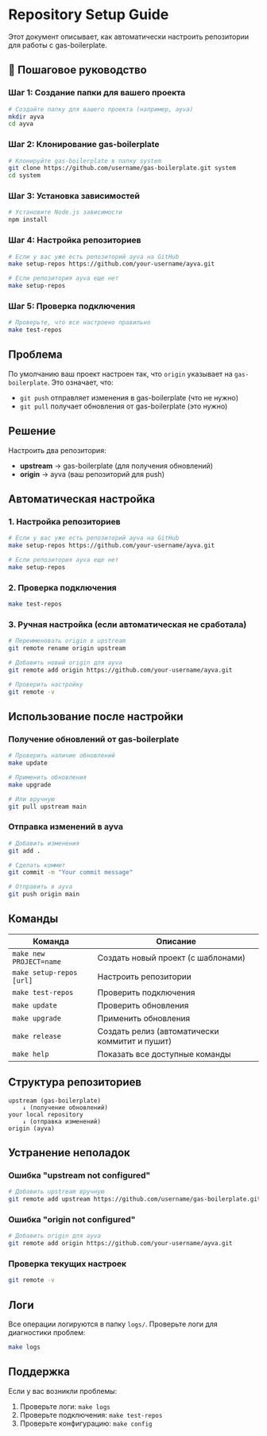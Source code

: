 # Repository Setup Guide

Этот документ описывает, как автоматически настроить репозитории для работы с gas-boilerplate.

## 🚀 Пошаговое руководство

### Шаг 1: Создание папки для вашего проекта
```bash
# Создайте папку для вашего проекта (например, ayva)
mkdir ayva
cd ayva
```

### Шаг 2: Клонирование gas-boilerplate
```bash
# Клонируйте gas-boilerplate в папку system
git clone https://github.com/username/gas-boilerplate.git system
cd system
```

### Шаг 3: Установка зависимостей
```bash
# Установите Node.js зависимости
npm install
```

### Шаг 4: Настройка репозиториев
```bash
# Если у вас уже есть репозиторий ayva на GitHub
make setup-repos https://github.com/your-username/ayva.git

# Если репозитория ayva еще нет
make setup-repos
```

### Шаг 5: Проверка подключения
```bash
# Проверьте, что все настроено правильно
make test-repos
```

## Проблема

По умолчанию ваш проект настроен так, что `origin` указывает на `gas-boilerplate`. Это означает, что:
- `git push` отправляет изменения в gas-boilerplate (что не нужно)
- `git pull` получает обновления от gas-boilerplate (это нужно)

## Решение

Настроить два репозитория:
- **upstream** → gas-boilerplate (для получения обновлений)
- **origin** → ayva (ваш репозиторий для push)

## Автоматическая настройка

### 1. Настройка репозиториев

```bash
# Если у вас уже есть репозиторий ayva на GitHub
make setup-repos https://github.com/your-username/ayva.git

# Если репозитория ayva еще нет
make setup-repos
```

### 2. Проверка подключения

```bash
make test-repos
```

### 3. Ручная настройка (если автоматическая не сработала)

```bash
# Переименовать origin в upstream
git remote rename origin upstream

# Добавить новый origin для ayva
git remote add origin https://github.com/your-username/ayva.git

# Проверить настройку
git remote -v
```

## Использование после настройки

### Получение обновлений от gas-boilerplate

```bash
# Проверить наличие обновлений
make update

# Применить обновления
make upgrade

# Или вручную
git pull upstream main
```

### Отправка изменений в ayva

```bash
# Добавить изменения
git add .

# Сделать коммит
git commit -m "Your commit message"

# Отправить в ayva
git push origin main
```

## Команды

| Команда | Описание |
|---------|----------|
| `make new PROJECT=name` | Создать новый проект (с шаблонами) |
| `make setup-repos [url]` | Настроить репозитории |
| `make test-repos` | Проверить подключения |
| `make update` | Проверить обновления |
| `make upgrade` | Применить обновления |
| `make release` | Создать релиз (автоматически коммитит и пушит) |
| `make help` | Показать все доступные команды |

## Структура репозиториев

```
upstream (gas-boilerplate)
    ↓ (получение обновлений)
your local repository
    ↓ (отправка изменений)
origin (ayva)
```

## Устранение неполадок

### Ошибка "upstream not configured"

```bash
# Добавить upstream вручную
git remote add upstream https://github.com/username/gas-boilerplate.git
```

### Ошибка "origin not configured"

```bash
# Добавить origin для ayva
git remote add origin https://github.com/your-username/ayva.git
```

### Проверка текущих настроек

```bash
git remote -v
```

## Логи

Все операции логируются в папку `logs/`. Проверьте логи для диагностики проблем:

```bash
make logs
```

## Поддержка

Если у вас возникли проблемы:
1. Проверьте логи: `make logs`
2. Проверьте подключения: `make test-repos`
3. Проверьте конфигурацию: `make config`
